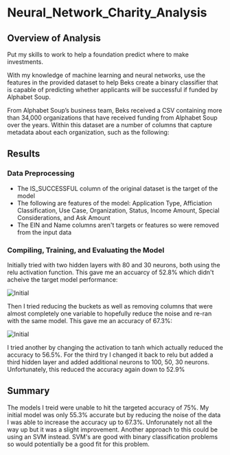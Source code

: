# Neural_Network_Charity_Analysis

## Overview of Analysis

Put my skills to work to help a foundation predict where to make investments.

With my knowledge of machine learning and neural networks, use the features in the provided dataset to help Beks create a binary classifier that is capable of predicting whether applicants will be successful if funded by Alphabet Soup.

From Alphabet Soup’s business team, Beks received a CSV containing more than 34,000 organizations that have received funding from Alphabet Soup over the years. Within this dataset are a number of columns that capture metadata about each organization, such as the following:

## Results

### Data Preprocessing

- The IS_SUCCESSFUL column of the original dataset is the target of the model
- The following are features of the model: Application Type, Afficiation Classification, Use Case, Organization, Status, Income Amount, Special Considerations, and Ask Amount
- The EIN and Name columns aren't targets or features so were removed from the input data

### Compiling, Training, and Evaluating the Model

Initially tried with two hidden layers with 80 and 30 neurons, both using the relu activation function. This gave me an accuarcy of 52.8% which didn't acheive the target model performance:

![Initial](Resources/initial.png)

Then I tried reducing the buckets as well as removing columns that were almost completely one variable to hopefully reduce the noise and re-ran with the same model. This gave me an accuracy of 67.3%:

![Initial](Resources/initial.png)

I tried another by changing the activation to tanh which actually reduced the accuracy to 56.5%. For the third try I changed it back to relu but added a third hidden layer and added additional neurons to 100, 50, 30 neurons. Unfortunately, this reduced the accuracy again down to 52.9%

## Summary

The models I treid were unable to hit the targeted accuracy of 75%. My initial model was only 55.3% accurate but by reducing the noise of the data I was able to increase the accuracy up to 67.3%. Unforunately not all the way up but it was a slight improvement.
Another approach to this could be using an SVM instead. SVM's are good with binary classification problems so would potentially be a good fit for this problem.
